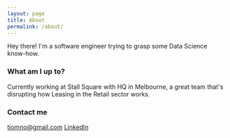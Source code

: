 ```yaml
---
layout: page
title: About
permalink: /about/
---
```


Hey there! I'm a software engineer trying to grasp some Data Science know-how.

### What am I up to?

Currently working at Stall Square with HQ in Melbourne, a great team that's disrupting how Leasing in the Retail sector works.

### Contact me

[tiomno@gmail.com](mailto:tiomno@gmail.com)
<a href="https://www.linkedin.com/in/tiomno/">LinkedIn</a>
